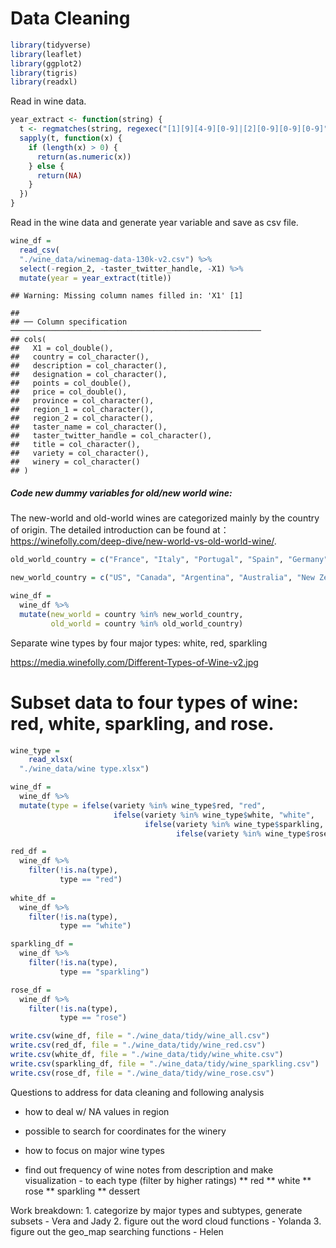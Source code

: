 Data Cleaning
================

``` r
library(tidyverse)
library(leaflet)
library(ggplot2)
library(tigris)
library(readxl)
```

Read in wine data.

``` r
year_extract <- function(string) {
  t <- regmatches(string, regexec("[1][9][4-9][0-9]|[2][0-9][0-9][0-9]", string))
  sapply(t, function(x) {
    if (length(x) > 0) {
      return(as.numeric(x))
    } else {
      return(NA)    
    }
  })
}
```

Read in the wine data and generate year variable and save as csv file.

``` r
wine_df = 
  read_csv(
  "./wine_data/winemag-data-130k-v2.csv") %>% 
  select(-region_2, -taster_twitter_handle, -X1) %>% 
  mutate(year = year_extract(title))
```

    ## Warning: Missing column names filled in: 'X1' [1]

    ## 
    ## ── Column specification ────────────────────────────────────────────────────────
    ## cols(
    ##   X1 = col_double(),
    ##   country = col_character(),
    ##   description = col_character(),
    ##   designation = col_character(),
    ##   points = col_double(),
    ##   price = col_double(),
    ##   province = col_character(),
    ##   region_1 = col_character(),
    ##   region_2 = col_character(),
    ##   taster_name = col_character(),
    ##   taster_twitter_handle = col_character(),
    ##   title = col_character(),
    ##   variety = col_character(),
    ##   winery = col_character()
    ## )

##### Code new dummy variables for old/new world wine:

The new-world and old-world wines are categorized mainly by the country
of origin. The detailed introduction can be found
at：<https://winefolly.com/deep-dive/new-world-vs-old-world-wine/>.

``` r
old_world_country = c("France", "Italy", "Portugal", "Spain", "Germany", "Hungary", "Croatia", "England")

new_world_country = c("US", "Canada", "Argentina", "Australia", "New Zealand", "South Africa", "China")

wine_df = 
  wine_df %>% 
  mutate(new_world = country %in% new_world_country,
         old_world = country %in% old_world_country)
```

Separate wine types by four major types: white, red, sparkling

<https://media.winefolly.com/Different-Types-of-Wine-v2.jpg>

# Subset data to four types of wine: red, white, sparkling, and rose.

``` r
wine_type = 
    read_xlsx(
  "./wine_data/wine type.xlsx")  

wine_df = 
  wine_df %>% 
  mutate(type = ifelse(variety %in% wine_type$red, "red", 
                       ifelse(variety %in% wine_type$white, "white", 
                              ifelse(variety %in% wine_type$sparkling, "sparkling", 
                                     ifelse(variety %in% wine_type$rose, "rose", NA )))))

red_df = 
  wine_df %>% 
    filter(!is.na(type),
           type == "red")
  
white_df = 
  wine_df %>% 
    filter(!is.na(type),
           type == "white")

sparkling_df = 
  wine_df %>% 
    filter(!is.na(type),
           type == "sparkling")

rose_df = 
  wine_df %>% 
    filter(!is.na(type),
           type == "rose")
```

``` r
write.csv(wine_df, file = "./wine_data/tidy/wine_all.csv")
write.csv(red_df, file = "./wine_data/tidy/wine_red.csv")
write.csv(white_df, file = "./wine_data/tidy/wine_white.csv")
write.csv(sparkling_df, file = "./wine_data/tidy/wine_sparkling.csv")
write.csv(rose_df, file = "./wine_data/tidy/wine_rose.csv")
```

Questions to address for data cleaning and following analysis

  - how to deal w/ NA values in region

  - possible to search for coordinates for the winery

  - how to focus on major wine types

  - find out frequency of wine notes from description and make
    visualization - to each type (filter by higher ratings) \*\* red
    \*\* white \*\* rose \*\* sparkling \*\* dessert

Work breakdown: 1. categorize by major types and subtypes, generate
subsets - Vera and Jady 2. figure out the word cloud functions - Yolanda
3. figure out the geo\_map searching functions - Helen

